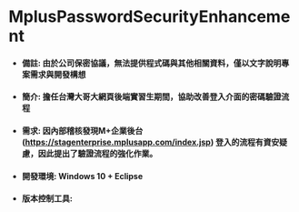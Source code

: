 # MplusPasswordSecurityEnhancement
- #### 備註: 由於公司保密協議，無法提供程式碼與其他相關資料，僅以文字說明專案需求與開發構想
- #### 簡介: 擔任台灣大哥大網頁後端實習生期間，協助改善登入介面的密碼驗證流程 
- #### 需求: 因內部稽核發現M+企業後台(https://stagenterprise.mplusapp.com/index.jsp) 登入的流程有資安疑慮，因此提出了驗證流程的強化作業。
- #### 開發環境: Windows 10 + Eclipse
- #### 版本控制工具: 



